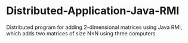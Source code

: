 # Distributed-Application-Java-RMI
Distributed program for adding 2-dimensional matrices using Java RMI, which adds two matrices of size N×N using three computers
